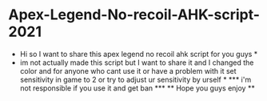 # Apex-Legend-No-recoil-AHK-script-2021
* Hi so I want to share this apex legend no recoil ahk script for you guys *
* im not actually made this script but I want to share it and I changed the color
and for anyone who cant use it or have a problem with it set sensitivity in game to 2 or try to adjust ur sensitivity by urself *
 *** i'm not responsible if you use it and get ban ***
 ** Hope you guys enjoy **
